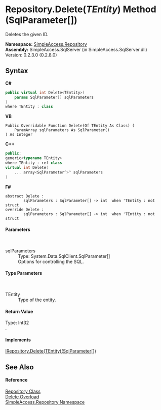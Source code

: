 # Repository.Delete(*TEntity*) Method (SqlParameter[])
 

Deletes the given ID.

**Namespace:**&nbsp;<a href="41571b4f-ca9a-e902-c5ef-a7c14c631bb2">SimpleAccess.Repository</a><br />**Assembly:**&nbsp;SimpleAccess.SqlServer (in SimpleAccess.SqlServer.dll) Version: 0.2.3.0 (0.2.8.0)

## Syntax

**C#**<br />
``` C#
public virtual int Delete<TEntity>(
	params SqlParameter[] sqlParameters
)
where TEntity : class

```

**VB**<br />
``` VB
Public Overridable Function Delete(Of TEntity As Class) ( 
	ParamArray sqlParameters As SqlParameter()
) As Integer
```

**C++**<br />
``` C++
public:
generic<typename TEntity>
where TEntity : ref class
virtual int Delete(
	... array<SqlParameter^>^ sqlParameters
)
```

**F#**<br />
``` F#
abstract Delete : 
        sqlParameters : SqlParameter[] -> int  when 'TEntity : not struct
override Delete : 
        sqlParameters : SqlParameter[] -> int  when 'TEntity : not struct
```


#### Parameters
&nbsp;<dl><dt>sqlParameters</dt><dd>Type: System.Data.SqlClient.SqlParameter[]<br />Options for controlling the SQL.</dd></dl>

#### Type Parameters
&nbsp;<dl><dt>TEntity</dt><dd>Type of the entity.</dd></dl>

#### Return Value
Type: Int32<br />.

#### Implements
<a href="3db7df24-614b-32c1-2def-59ce1bbfe7f3">IRepository.Delete(TEntity)(SqlParameter[])</a><br />

## See Also


#### Reference
<a href="edb9c152-cd28-6594-590a-18a81e266968">Repository Class</a><br /><a href="1524a328-7f16-6509-7038-a58eff83fa00">Delete Overload</a><br /><a href="41571b4f-ca9a-e902-c5ef-a7c14c631bb2">SimpleAccess.Repository Namespace</a><br />